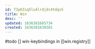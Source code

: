 ```yaml
---
id: f3p63iq5lu4lrdjdc4tdqv5
title: Win
desc: ''
updated: 1636381685734
created: 1636381639201
---
```


#todo
[] win-keybindings in [[win.registry]]
